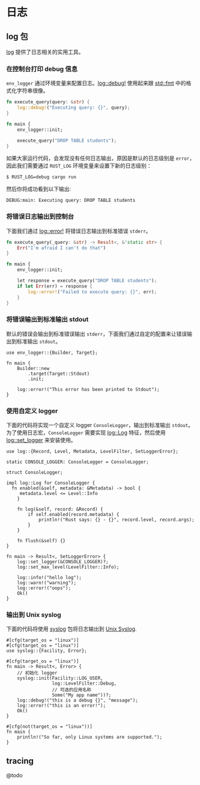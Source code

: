 # 日志

## log 包
[log](https://docs.rs/crate/log/0.4.16) 提供了日志相关的实用工具。

### 在控制台打印 debug 信息
`env_logger` 通过环境变量来配置日志。[log::debug!](https://docs.rs/log/0.4.16/log/macro.debug.html) 使用起来跟 [std::fmt](https://doc.rust-lang.org/std/fmt/) 中的格式化字符串很像。

```rust
fn execute_query(query: &str) {
    log::debug!("Executing query: {}", query);
}

fn main {
    env_logger::init;

    execute_query("DROP TABLE students");
}
```

如果大家运行代码，会发现没有任何日志输出，原因是默认的日志级别是 `error`，因此我们需要通过 `RUST_LOG` 环境变量来设置下新的日志级别：
```shell
$ RUST_LOG=debug cargo run
```

然后你将成功看到以下输出:
```shell
DEBUG:main: Executing query: DROP TABLE students
```

### 将错误日志输出到控制台
下面我们通过 [log::error!](https://docs.rs/log/0.4.16/log/macro.error.html) 将错误日志输出到标准错误 `stderr`。

```rust
fn execute_query(_query: &str) -> Result<, &'static str> {
    Err("I'm afraid I can't do that")
}

fn main {
    env_logger::init;

    let response = execute_query("DROP TABLE students");
    if let Err(err) = response {
        log::error!("Failed to execute query: {}", err);
    }
}
```

### 将错误输出到标准输出 stdout
默认的错误会输出到标准错误输出 `stderr`，下面我们通过自定的配置来让错误输出到标准输出 `stdout`。

```rust,editable
use env_logger::{Builder, Target};

fn main {
    Builder::new
        .target(Target::Stdout)
        .init;

    log::error!("This error has been printed to Stdout");
}
```

### 使用自定义 logger
下面的代码将实现一个自定义 logger `ConsoleLogger`，输出到标准输出 `stdout`。为了使用日志宏，`ConsoleLogger` 需要实现 [log::Log](https://docs.rs/log/*/log/trait.Log.html) 特征，然后使用 [log::set_logger](https://docs.rs/log/*/log/fn.set_logger.html) 来安装使用。

```rust,editable
use log::{Record, Level, Metadata, LevelFilter, SetLoggerError};

static CONSOLE_LOGGER: ConsoleLogger = ConsoleLogger;

struct ConsoleLogger;

impl log::Log for ConsoleLogger {
  fn enabled(&self, metadata: &Metadata) -> bool {
     metadata.level <= Level::Info
    }

    fn log(&self, record: &Record) {
        if self.enabled(record.metadata) {
            println!("Rust says: {} - {}", record.level, record.args);
        }
    }

    fn flush(&self) {}
}

fn main -> Result<, SetLoggerError> {
    log::set_logger(&CONSOLE_LOGGER)?;
    log::set_max_level(LevelFilter::Info);

    log::info!("hello log");
    log::warn!("warning");
    log::error!("oops");
    Ok()
}
```

### 输出到 Unix syslog
下面的代码将使用 [syslog](https://docs.rs/crate/syslog/6.0.1) 包将日志输出到 [Unix Syslog](https://www.gnu.org/software/libc/manual/html_node/Overview-of-Syslog.html).

```rust,editable
#[cfg(target_os = "linux")]
#[cfg(target_os = "linux")]
use syslog::{Facility, Error};

#[cfg(target_os = "linux")]
fn main -> Result<, Error> {
    // 初始化 logger
    syslog::init(Facility::LOG_USER,
                 log::LevelFilter::Debug,
                 // 可选的应用名称
                 Some("My app name"))?;
    log::debug!("this is a debug {}", "message");
    log::error!("this is an error!");
    Ok()
}

#[cfg(not(target_os = "linux"))]
fn main {
    println!("So far, only Linux systems are supported.");
}
```


## tracing
@todo